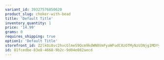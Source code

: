 ```yaml
---
variant_id: 39327576850620
product_slug: choker-with-bead
title: 'Default Title'
inventory_quantity: 1
price: '14.99'
grams: 0
requires_shipping: true
option1: 'Default Title'
storefront_id: Z2lkOi8vc2hvcGlmeS9Qcm9kdWN0VmFyaWFudC8zOTMyNzU3Njg1MDYyMA==
id: 81fcedbe-83e8-4668-9b2c-9d04e082aecd
---
```

